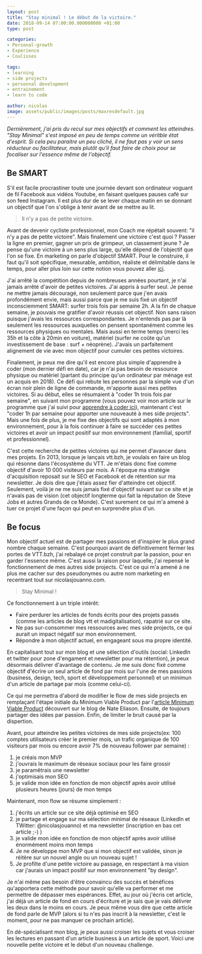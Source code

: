 ```yaml
---
layout: post
title: "Stay minimal ! Le début de la victoire."
date: 2018-09-14 07:00:00.000000000 +01:00
type: post

categories:
- Personal-growth
- Experience
- Coulisses

tags:
- learning
- side projects
- personnal development
- entrainement
- learn to code

author: nicolas
image: assets/public/images/posts/maxresdefault.jpg
---
```

<em>Dernièrement, j'ai pris du recul sur mes objectifs et comment les atteindres. "Stay Minimal" s'est imposé en peu de temps comme un véritble état d'esprit. Si cela peu paraitre un peu cliché, il ne faut pas y voir un sens réducteur ou facilitateur, mais plutôt qu'il faut faire de choix pour se focaliser sur l'essence même de l'objectif.</em>

## Be SMART

S'il est facile procrastiner toute une journée devant son ordinateur voguant de fil Facebook aux vidéos Youtube, en faisant quelques pauses café sur son feed Instagram. Il est plus dur de se lever chaque matin en se donnant un objectif que l'on s'oblige à tenir avant de se mettre au lit.

<blockquote>Il n'y a pas de petite victoire.</blockquote>

Avant de devenir cycliste professionnel, mon Coach me répétait souvent: "il n'y a pas de petite victoire". Mais finalement une victoire c'est quoi ? Passer la ligne en premier, gagner un prix de grimpeur, un classement jeune ? Je pense qu'une victoire à un sens plus large, qu'elle dépend de l'objectif que l'on se fixe. En marketing on parle d'objectif SMART. Pour le construire, il  faut qu'il soit spécifique, mesurable, ambition, réaliste et délimitable dans le temps, pour aller plus loin sur cette notion vous pouvez aller <a href="https://www.manager-go.com/vente/methode-smart.htm" target="_blank" rel="nofollow">ici</a>.

J'ai arrêté la compétition depuis de nombreuses années pourtant, je n'ai jamais arrêté d'avoir de petites victoires. J'ai appris à surfer seul. Je pense ne mettre jamais découragé, non seulement parce que j'en avais profondément envie, mais aussi parce que je me suis fixé un objectif inconsciemment SMART: surfer trois fois par semaine 2h. A la fin de chaque semaine, je pouvais me gratifier d'avoir réussis cet objectif. Non sans raison puisque j'avais les ressources correspondantes. Je n'entends pas par là seulement les ressources auxquelles on pensent spontanément comme les ressources physiques ou mentales. Mais aussi en terme temps (merci les 35h et la côte à 20min en voiture), matériel (surfer ne coûte qu'un investissement de base : surf + néoprène). J'avais un parfaitement alignement de vie avec mon objectif pour cumuler ces petites victoires.

Finalement, je peux me dire qu'il est encore plus simple d'apprendre à coder (mon dernier défi en date), car je n'ai pas besoin de ressource physique ou matériel (partant du principe qu'un ordinateur par ménage est un acquis en 2018). Ce défi qui rebute les personnes par la simple vue d'un écran noir plein de ligne de commande, m'apporte aussi mes petites victoires. Si au début, elles se résumaient à "coder 1h trois fois par semaine", en suivant mon programme (vous pouvez voir mon article sur le programme que j'ai suivi pour <a href="/hacker-la-formation-en-ligne-du-wagon-cest-possible.html">apprendre à coder ici</a>), maintenant c'est "coder 1h par semaine pour apporter une nouveauté à mes side projects". Mais une fois de plus, je me fixe des objectifs qui sont adaptés à mon environnement, pour à la fois continuer à faire se succéder ces petites victoires et avoir un impact positif sur mon environnement (familial, sportif et professionnel).

C'est cette recherche de petites victoires qui me permet d'avancer dans mes projets. En 2013, lorsque je lançais vtt.bzh, je voulais en faire un blog qui résonne dans l'écosystème du VTT. Je m'étais donc fixé comme objectif d'avoir 10 000 visiteurs par mois. A l'époque ma stratégie d'acquisition reposait sur le SEO et Facebook et de rétention sur ma newsletter. Je dois dire que j'étais assez fier d'atteindre cet objectif. Seulement, voilà je ne me suis jamais fixé d'objectif suivant sur ce site et je n'avais pas de vision (cet objectif longterme qui fait la réputation de Steve Jobs et autres Grands de ce Monde). C'est surement ce qui m'a amené à tuer ce projet d'une façon qui peut en surprendre plus d'un.

## Be focus

Mon objectif actuel est de partager mes passions et d'inspirer le plus grand nombre chaque semaine. C'est pourquoi avant de définitivement fermer les portes de VTT.bzh, j'ai rebalayé ce projet construit par la passion, pour en garder l'essence même. C'est aussi la raison pour laquelle, j'ai repensé le fonctionnement de mes autres side projects. C'est ce qui m'a amené à ne plus me cacher sur des pseudonymes ou autre nom marketing en recentrant tout sur nicolasjouanno.com.

<blockquote>Stay Minimal !</blockquote>

Ce fonctionnement à un triple intérêt:
- Faire perdurer les articles de fonds écrits pour des projets passés (comme les articles de blog vtt et madigitalisation), rapatrié sur ce site.
- Ne pas sur-consommer mes ressources avec mes side projects, ce qui aurait un impact négatif sur mon environnement.
- Répondre à mon objectif actuel, en engageant sous ma propre identité.

En capitalisant tout sur mon blog et une sélection d'outils (social: LinkedIn et twitter pour zone d'engament et newsletter pour ma rétention), je peux désormais délivrer d'avantage de contenu. Je me suis donc fixé comme objectif d'écrire un seul article de fond par mois sur l'une de mes passions (business, design, tech, sport et développement personnel) et un minimun d'un article de partage par mois (comme celui-ci).

Ce qui me permettra d'abord de modifier le flow de mes side projects en remplaçant l'étape initiale du Minimum Viable Product par l'<a href="https://www.nateliason.com/blog/article-mvp" target="_blank" rel="nofollow">article Minimum Viable Product</a> découvert sur le blog de Nate Eliason. Ensuite, de toujours partager des idées par passion. Enfin, de limiter le bruit causé par la dispertion.

Avant, pour atteindre les petites victoires de mes side projects(ex: 100 comptes utilisateurs créer le premier mois, un trafic organique de 100 visiteurs par mois ou encore avoir 7% de nouveau follower par semaine) :
1. je créais mon MVP
2. j'ouvrais le maximum de réseaux sociaux pour les faire grossir
3. je paramêtrais une newsletter
4. j'optimisais mon SEO
5. je valide mon idée en fonction de mon objectif après avoir utilisé plusieurs heures (jours) de mon temps

Maintenant, mon flow se résume simplement :
1. j'écrits un article sur ce site déjà optimisé en SEO
2. je partage et engage sur ma sélection minimal de réseaux (LinkedIn et TWitter: @nicolasjouanno) et ma newsletter (inscription en bas cet article ;-) )
3. je valide mon idée en fonction de mon objectif après avoir utilisé énormément moins mon temps
4. Je ne développe mon MVP que si mon objectif est validée, sinon je réitère sur un nouvel angle ou un nouveau sujet !
5. Je profilte d'une petite victoire au passage, en respectant à ma vision car j'aurais un impact positif sur mon environnement "by design".

Je n'ai même pas besoin d'être convaincu des succès et bénéfices qu'apportera cette méthode pour savoir qu'elle va performer et me permettre de dépasser mes espérances. Effet, au jour où j'écris cet article, j'ai déjà un article de fond en cours d'écriture et je sais que je vais délivrer les deux dans le moins en cours. Je peux même vous dire que cette article de fond parle de MVP (alors si tu n'es pas inscrit à la newsletter, c'est le moment, pour ne pas manquer ce prochain article).

En dé-spécialisant mon blog, je peux aussi croiser les sujets et vous croiser les lectures en passant d'un article business à un article de sport. Voici une nouvelle petite victoire et le début d'un nouveau challenge.
